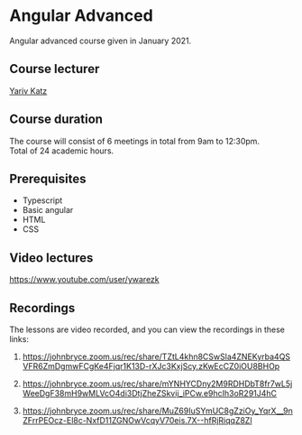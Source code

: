 # Angular Advanced

Angular advanced course given in January 2021.  

## Course lecturer

[Yariv Katz](https://il.linkedin.com/in/yariv-katz)

## Course duration

The course will consist of 6 meetings in total from 9am to 12:30pm.  
Total of 24 academic hours.

## Prerequisites

- Typescript
- Basic angular
- HTML
- CSS

## Video lectures

https://www.youtube.com/user/ywarezk

## Recordings

The lessons are video recorded, and you can view the recordings in these links:

1. https://johnbryce.zoom.us/rec/share/TZtL4khn8CSwSla4ZNEKyrba4QSVFR6ZmDgmwFCgKe4Fjqr1K13D-rXJc3KxjScy.zKwEcCZ0iOU8BHOp

2. https://johnbryce.zoom.us/rec/share/mYNHYCDny2M9RDHDbT8fr7wL5jWeeDgF38mH9wMLVcO4di3DtjZheZSkvij_iPCw.e9hcIh3oR291J4hC

3. https://johnbryce.zoom.us/rec/share/MuZ69IuSYmUC8gZziOy_YqrX__9nZFrrPEOcz-El8c-NxfD11ZGNOwVcqyV70eis.7X--hfRjRiqqZ8Zl

